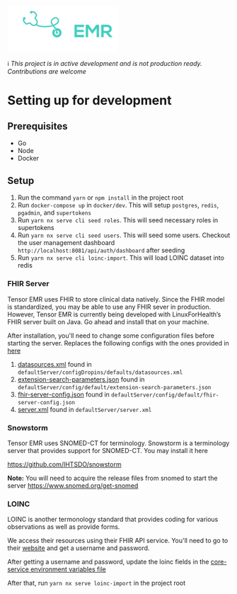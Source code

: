 [<img src="./logo.png" width="250"/>](./logo.png)

ℹ️ *This project is in active development and is not production ready. Contributions are welcome*


# Setting up for development 

## Prerequisites

- Go 
- Node
- Docker 

## Setup 

1. Run the command `yarn` or `npm install` in the project root
2. Run `docker-compose up` in `docker/dev`. This will setup `postgres`, `redis`, `pgadmin`, and `supertokens`
3. Run `yarn nx serve cli seed roles`. This will seed necessary roles in supertokens 
4. Run `yarn nx serve cli seed users`. This will seed some users. Checkout the user management dashboard `http://localhost:8081/api/auth/dashboard` after seeding 
5. Run `yarn nx serve cli loinc-import`. This will load LOINC dataset into redis

### FHIR Server

Tensor EMR uses FHIR to store clinical data natively. Since the FHIR model is standardized, you may be able to use any FHIR sever in production. However, Tensor EMR is currently being developed with LinuxForHealth’s FHIR server built on Java. Go ahead and install that on your machine.

After installation, you'll need to change some configuration files before starting the server. Replaces the following configs with the ones provided in [here](https://github.com/tensorsystems/tensoremr/blob/main/config/FHIR)

1. [datasources.xml](https://github.com/tensorsystems/tensoremr/blob/main/config/FHIR/datasources.xml) found in `defaultServer/configDropins/defaults/datasources.xml`
2. [extension-search-parameters.json](https://github.com/tensorsystems/tensoremr/blob/main/config/FHIR/extension-search-parameters.json) found in `defaultServer/config/default/extension-search-parameters.json`
3. [fhir-server-config.json](https://github.com/tensorsystems/tensoremr/blob/main/config/FHIR/fhir-server-config.json) found in `defaultServer/config/default/fhir-server-config.json`
4. [server.xml](https://github.com/tensorsystems/tensoremr/blob/main/config/FHIR/server.xml) found in `defaultServer/server.xml`

### Snowstorm

Tensor EMR uses SNOMED-CT for terminology. Snowstorm is a terminology server that provides support for SNOMED-CT. You may install it here 

https://github.com/IHTSDO/snowstorm

**Note:** You will need to acquire the release files from snomed to start the server https://www.snomed.org/get-snomed 

### LOINC

LOINC is another termonology standard that provides coding for various observations as well as provide forms.

We access their resources using their FHIR API service. You'll need to go to their [website](https://loinc.org/fhir/) and get a username and password. 

After getting a username and password, update the loinc fields in the [core-service environment variables file](https://github.com/tensorsystems/tensoremr/blob/main/apps/core/.env)

After that, run `yarn nx serve loinc-import` in the project root 
